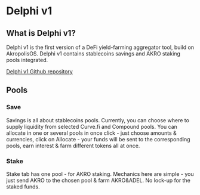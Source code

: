 # Delphi v1

## What is Delphi v1?

Delphi v1 is the first version of a DeFi yield-farming aggregator tool, build on AkropolisOS. Delphi v1 contains stablecoins savings and AKRO staking pools integrated.

[Delphi v1 Github repository](https://github.com/akropolisio/delphi)

## Pools

### Save

Savings is all about stablecoins pools. Currently, you can choose where to supply liquidity from selected Curve.fi and Compound pools. You can allocate in one or several pools in once click - just choose amounts & currencies, click on Allocate - your funds will be sent to the corresponding pools, earn interest & farm different tokens all at once.

### Stake

Stake tab has one pool - for AKRO staking. Mechanics here are simple - you just send AKRO to the chosen pool & farm AKRO&ADEL. No lock-up for the staked funds.
